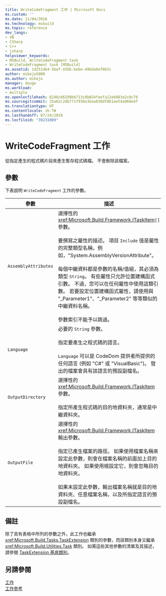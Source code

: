 ```yaml
---
title: WriteCodeFragment 工作 | Microsoft Docs
ms.custom: ''
ms.date: 11/04/2016
ms.technology: msbuild
ms.topic: reference
dev_langs:
- VB
- CSharp
- C++
- jsharp
helpviewer_keywords:
- MSBuild, WriteCodeFragment task
- WriteCodeFragment task [MSBuild]
ms.assetid: 1d2514b4-5bef-43bb-bebe-496da8ef063c
author: mikejo5000
ms.author: mikejo
manager: douge
ms.workload:
- multiple
ms.openlocfilehash: 6246c66299bb713c8b024feefa12eb883e2c0c76
ms.sourcegitcommit: 25a62c2db771f938e3baa658df8b1ae54a960e4f
ms.translationtype: HT
ms.contentlocale: zh-TW
ms.lasthandoff: 07/24/2018
ms.locfileid: "39231089"
---
```

# <a name="writecodefragment-task"></a>WriteCodeFragment 工作
從指定產生的程式碼片段來產生暫存程式碼檔。 不會刪除該檔案。  
  
## <a name="parameters"></a>參數  
 下表說明 `WriteCodeFragment` 工作的參數。  
  
|參數|描述|  
|---------------|-----------------|  
|`AssemblyAttributes`|選擇性的 <xref:Microsoft.Build.Framework.ITaskItem>`[]` 參數。<br /><br /> 要撰寫之屬性的描述。 項目 `Include` 值是屬性的完整類型名稱，例如，"System.AssemblyVersionAttribute"。<br /><br /> 每個中繼資料都是參數的名稱/值組，其必須為類型 `String`。 有些屬性只允許位置建構函式引數。 不過，您可以在任何屬性中使用這類引數。 若要設定位置建構函式屬性，請使用與 "_Parameter1"、"_Parameter2" 等等類似的中繼資料名稱。<br /><br /> 參數索引不能予以跳過。|  
|`Language`|必要的 `String` 參數。<br /><br /> 指定要產生之程式碼的語言。<br /><br /> `Language` 可以是 CodeDom 提供者所提供的任何語言 (例如 "C#" 或 "VisualBasic")。 發出的檔案會具有該語言的預設副檔名。|  
|`OutputDirectory`|選擇性的 <xref:Microsoft.Build.Framework.ITaskItem> 參數。<br /><br /> 指定所產生程式碼的目的地資料夾，通常是中繼資料夾。|  
|`OutputFile`|選擇性的 <xref:Microsoft.Build.Framework.ITaskItem> 輸出參數。<br /><br /> 指定已產生檔案的路徑。 如果使用檔案名稱來設定此參數，則會在檔案名稱的前面加上目的地資料夾。 如果使用根設定它，則會忽略目的地資料夾。<br /><br /> 如果未設定此參數，輸出檔案名稱就是目的地資料夾、任意檔案名稱，以及所指定語言的預設副檔名。|  
  
## <a name="remarks"></a>備註  
 除了具有表格中所列的參數之外，此工作也繼承 <xref:Microsoft.Build.Tasks.TaskExtension> 類別的參數，而該類別本身又繼承 <xref:Microsoft.Build.Utilities.Task> 類別。 如需這些其他參數的清單及其描述，請參閱 [TaskExtension 基底類別](../msbuild/taskextension-base-class.md)。  
  
## <a name="see-also"></a>另請參閱  
 [工作](../msbuild/msbuild-tasks.md)   
 [工作參考](../msbuild/msbuild-task-reference.md)
